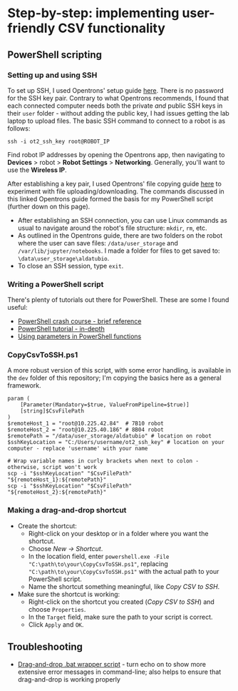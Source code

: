 # Step-by-step: implementing user-friendly CSV functionality
## PowerShell scripting
### Setting up and using SSH
To set up SSH, I used Opentrons' setup guide [here](https://support.opentrons.com/s/article/Setting-up-SSH-access-to-your-OT-2). There is no password for the SSH key pair. Contrary to what Opentrons recommends, I found that each connected computer needs both the private *and* public SSH keys in their `user` folder - without adding the public key, I had issues getting the lab laptop to upload files.
The basic SSH command to connect to a robot is as follows:
```pwsh
ssh -i ot2_ssh_key root@ROBOT_IP
```
Find robot IP addresses by opening the Opentrons app, then navigating to **Devices** > robot > **Robot Settings** > **Networking**. Generally, you'll want to use the **Wireless IP**.
</br>

After establishing a key pair, I used Opentrons' file copying guide [here](https://support.opentrons.com/s/article/Copying-files-to-and-from-your-OT-2-with-SCP) to experiment with file uploading/downloading. The commands discussed in this linked Opentrons guide formed the basis for my PowerShell script (further down on this page).
- After establishing an SSH connection, you can use Linux commands as usual to navigate around the robot's file structure: `mkdir`, `rm`, etc.
- As outlined in the Opentrons guide, there are two folders on the robot where the user can save files: `/data/user_storage` and `/var/lib/jupyter/notebooks`. I made a folder for files to get saved to: `\data\user_storage\aldatubio`.
- To close an SSH session, type `exit`.

### Writing a PowerShell script
There's plenty of tutorials out there for PowerShell. These are some I found useful:
- [PowerShell crash course - brief reference](https://www.finitewisdom.com/blogs/joshua-golub/2020/11/27/a-crash-course-in-powershell-scripting)
- [PowerShell tutorial - in-depth](https://powershellbyexample.dev/)
- [Using parameters in PowerShell functions](https://www.techtarget.com/searchwindowsserver/tip/Understanding-the-parameters-of-Windows-PowerShell-functions)

### CopyCsvToSSH.ps1
A more robust version of this script, with some error handling, is available in the `dev` folder of this repository; I'm copying the basics here as a general framework.
```pwsh
param (
    [Parameter(Mandatory=$true, ValueFromPipeline=$true)]
    [string]$CsvFilePath
)
$remoteHost_1 = "root@10.225.42.84"  # 7B10 robot
$remoteHost_2 = "root@10.225.40.186" # 8B04 robot
$remotePath = "/data/user_storage/aldatubio" # location on robot
$sshKeyLocation = "C:/Users/username/ot2_ssh_key" # location on your computer - replace 'username' with your name

# Wrap variable names in curly brackets when next to colon - otherwise, script won't work
scp -i "$sshKeyLocation" "$CsvFilePath" "${remoteHost_1}:${remotePath}"
scp -i "$sshKeyLocation" "$CsvFilePath" "${remoteHost_2}:${remotePath}"
```

### Making a drag-and-drop shortcut
- Create the shortcut:
  - Right-click on your desktop or in a folder where you want the shortcut.
  - Choose *New -> Shortcut*.
  - In the location field, enter `powershell.exe -File "C:\path\to\your\CopyCsvToSSH.ps1"`, replacing `"C:\path\to\your\CopyCsvToSSH.ps1"` with the actual path to your PowerShell script.
  - Name the shortcut something meaningful, like *Copy CSV to SSH*.
- Make sure the shortcut is working:
  - Right-click on the shortcut you created (*Copy CSV to SSH*) and choose `Properties`.
  - In the `Target` field, make sure the path to your script is correct.
  - Click `Apply` and `OK`.

## Troubleshooting
- [Drag-and-drop .bat wrapper script](https://gist.github.com/jpoehls/1469460) - turn echo on to show more extensive error messages in command-line; also helps to ensure that drag-and-drop is working properly
